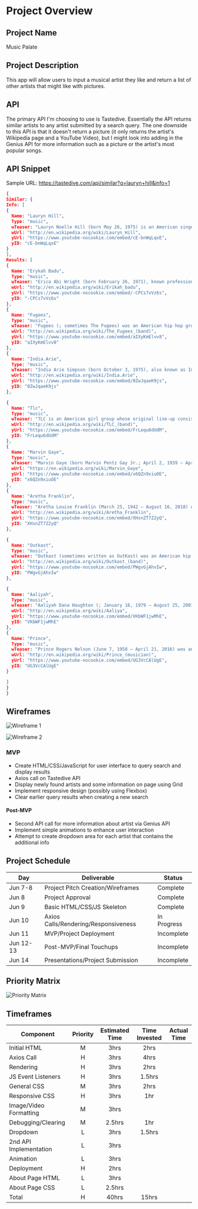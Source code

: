 # Project Overview

## Project Name

Music Palate

## Project Description

This app will allow users to input a musical artist they like and return a list of other artists that might like with pictures.

## API

The primary API I'm choosing to use is Tastedive. Essentially the API returns similar artists to any artist submitted by a search query. The one downside to this API is that it doesn't return a picture (it only returns the artist's Wikipedia page and a YouTube Video), but I might look into adding in the Genius API for more information such as a picture or the artist's most popular songs.

## API Snippet

Sample URL: https://tastedive.com/api/similar?q=lauryn+hill&info=1

```JSON
{
Similar: {
Info: [
{
  Name: "Lauryn Hill",
  Type: "music",
  wTeaser: "Lauryn Noelle Hill (born May 26, 1975) is an American singer, songwriter, rapper, and record producer. She is often regarded as one of the greatest rappers of all time, as well as being one of the most influential singers of her generation. Hill is credited for breaking barriers for female rappers, popularizing melodic rapping and for bringing hip hop and neo soul to popular music. She is known for being a member of Fugees and her solo album The Miseducation of Lauryn Hill, which became one of the best-selling albums of all-time. Hill has won many awards, including eight Grammy Awards, the most for a female rapper.Raised mostly in South Orange, New Jersey, Hill began singing with her music-oriented family during her childhood. She appeared in the 1993 film Sister Act 2: Back in the Habit alongside Whoopi Goldberg. In high school, Hill was approached by Pras Michel for a band he started, which his cousin Wyclef Jean soon joined. They renamed themselves the Fugees and released the albums Blunted on Reality (1994) and the Grammy Award-winning The Score (1996), which sold seven million copies in the U.S. Hill rose to prominence for her African-American and Caribbean music influences on her rapping and singing as well as her performance on the Fugees version of "Killing Me Softly". She began to focus on solo projects, writing and producing "A Rose Is Still a Rose" by Aretha Franklin, then featuring on the Grammy Award-nominated songs "If I Ruled the World (Imagine That)" by Nas and Guantanamera by Wyclef Jean. Her tumultuous romantic relationship with Jean led to the split of the band in 1997, after which she began work on her solo album.",
  wUrl: "http://en.wikipedia.org/wiki/Lauryn_Hill",
  yUrl: "https://www.youtube-nocookie.com/embed/cE-bnWqLqxE",
  yID: "cE-bnWqLqxE"
}
],
Results: [
{
  Name: "Erykah Badu",
  Type: "music",
  wTeaser: "Erica Abi Wright (born February 26, 1971), known professionally as Erykah Badu (), is an American singer-songwriter, record producer and actress. Influenced by R&B, 1970s soul, and 1980s hip hop, Badu became associated with the neo soul subgenre in the 1990s and 2000s along with artists like D'Angelo. She has been called the Queen of Neo soul. Badu's career began after she opened a show for D'Angelo in 1994 in Fort Worth; record label executive Kedar Massenburg was highly impressed with her performance and signed her to Kedar Entertainment. Her first album, Baduizm, was released in February 1997. It spawned four singles: "On & On", "Appletree", "Next Lifetime" and "Otherside of the Game". The album was certified triple Platinum by the Recording Industry Association of America (RIAA). Her first live album, Live, was released in November 1997 and was certified double Platinum by the RIAA.",
  wUrl: "http://en.wikipedia.org/wiki/Erikah_badu",
  yUrl: "https://www.youtube-nocookie.com/embed/-CPCs7vVz6s",
  yID: "-CPCs7vVz6s"
},
{
  Name: "Fugees",
  Type: "music",
  wTeaser: "Fugees (; sometimes The Fugees) was an American hip hop group who rose to fame in the mid-1990s. Their repertoire included elements of hip hop, soul and Caribbean music, particularly reggae. The members of the group were Wyclef Jean, Lauryn Hill, and Pras Michel. Deriving their name from a shortening of the word "refugees", Jean and Michel are Haitian while Hill is American.Before disbanding in 1997, the group recorded two albums, one of which, The Score (1996), was a multi-Platinum and Grammy-winning success and contains their hit single "Killing Me Softly". Hill and Jean each went on to successful solo recording careers; Michel focused on soundtrack recordings and acting, though he found commercial success with his song "Ghetto Supastar". In 2007, MTV ranked them the ninth greatest hip-hop group of all time.",
  wUrl: "http://en.wikipedia.org/wiki/The_Fugees_(band)",
  yUrl: "https://www.youtube-nocookie.com/embed/aIXyKmElvv8",
  yID: "aIXyKmElvv8"
},
{
  Name: "India.Arie",
  Type: "music",
  wTeaser: "India Arie Simpson (born October 3, 1975), also known as India.Arie (sometimes styled as india.arie), is an American singer and songwriter. She has sold over 3.3 million records in the US and 10 million worldwide. She has won four Grammy Awards from her 23 nominations, including Best R&B Album.She was born in Denver, Colorado, the daughter of Joyce and Ralph Simpson. Her musical skills were encouraged by both parents in her younger years. Her mother is a former singer (she was signed to Motown as a teenager and opened for Stevie Wonder and Al Green) and is now her stylist. She has an older brother named J'On and younger sister Mary A Martin of Philadelphia, PA. Arie is African-American, and according to a DNA analysis, she descends from the Mende people of Sierra Leone, the Kru people of Liberia and the Fula people of Guinea-Bissau.",
  wUrl: "http://en.wikipedia.org/wiki/India.Arie",
  yUrl: "https://www.youtube-nocookie.com/embed/0ZwJqaeK9js",
  yID: "0ZwJqaeK9js"
},

{
  Name: "Tlc",
  Type: "music",
  wTeaser: "TLC is an American girl group whose original line-up consisted of Tionne "T-Boz" Watkins, Lisa "Left Eye" Lopes, and Crystal Jones. Formed in Atlanta, Georgia in 1991, the group enjoyed success during the 1990s. After the addition of Rozonda "Chilli" Thomas, they scored nine top-ten hits on the Billboard Hot 100, including four number-one singles "Creep", "Waterfalls", "No Scrubs", and "Unpretty". The group also recorded four multi-platinum albums, including CrazySexyCool (1994), which received a diamond certification from the Recording Industry Association of America (RIAA). TLC also became the first R&B group in history to receive the Million certification from the Recording Industry Association of Japan (RIAJ) for FanMail (1999).",
  wUrl: "http://en.wikipedia.org/wiki/TLC_(band)",
  yUrl: "https://www.youtube-nocookie.com/embed/FrLequ6dUdM",
  yID: "FrLequ6dUdM"
},
{
  Name: "Marvin Gaye",
  Type: "music",
  wTeaser: "Marvin Gaye (born Marvin Pentz Gay Jr.; April 2, 1939 – April 1, 1984) was an American singer, songwriter, and record producer. He helped to shape the sound of Motown in the 1960s, first as an in-house session player and later as a solo artist with a string of hits, earning him the nicknames "Prince of Motown" and "Prince of Soul".Gaye's Motown hits include "Ain't That Peculiar", "How Sweet It Is (To Be Loved By You)", and "I Heard It Through the Grapevine". Gaye also recorded duets with Mary Wells, Kim Weston, Tammi Terrell, and Diana Ross. During the 1970s, Gaye recorded the albums What's Going On and Let's Get It On and became one of the first artists in Motown to break away from the reins of a production company. His later recordings influenced several contemporary R&B subgenres, such as quiet storm and neo soul. He was a tax exile in Europe in the early 1980s; he released "Sexual Healing" the 1982 hit which won his first two Grammy Awards on the album Midnight Love. Gaye's last televised appearances were at the 1983 NBA All-Star Game, where he sang "The Star-Spangled Banner"; Motown 25: Yesterday, Today, Forever; and Soul Train.",
  wUrl: "https://en.wikipedia.org/wiki/Marvin_Gaye",
  yUrl: "https://www.youtube-nocookie.com/embed/x6QZn9xiuOE",
  yID: "x6QZn9xiuOE"
},
{
  Name: "Aretha Franklin",
  Type: "music",
  wTeaser: "Aretha Louise Franklin (March 25, 1942 – August 16, 2018) was an American singer, songwriter, actress, pianist, and civil rights activist. Franklin began her career as a child singing gospel at New Bethel Baptist Church in Detroit, Michigan, where her father C. L. Franklin was a minister. At the age of 18, she embarked on a secular-music career as a recording artist for Columbia Records. While Franklin's career did not immediately flourish, she found acclaim and commercial success after signing with Atlantic Records in 1966. Hit songs such as "I Never Loved a Man (The Way I Love You)", "Respect", "(You Make Me Feel Like) A Natural Woman", "Chain of Fools", "Think", and "I Say a Little Prayer" propelled her past her musical peers. By the end of the 1960s, Aretha Franklin had come to be known as the "Queen of Soul".",
  wUrl: "http://en.wikipedia.org/wiki/Aretha_Franklin",
  yUrl: "https://www.youtube-nocookie.com/embed/XHsnZT7Z2yQ",
  yID: "XHsnZT7Z2yQ"
},

{
  Name: "Outkast",
  Type: "music",
  wTeaser: "Outkast (sometimes written as OutKast) was an American hip hop duo formed in 1992 in East Point, Georgia, consisting of Atlanta-based rappers André "3000" Benjamin (formerly known as Dré) and Antwan "Big Boi" Patton. Widely recognized for their intricate lyricism, memorable melodies and positive messages, Outkast is often regarded as one of the greatest and most influential hip hop acts of all time. The duo achieved both critical acclaim and commercial success from the mid-1990s to the early 2000s, helping to popularize Southern hip hop while experimenting with diverse genres such as funk, psychedelia, jazz, and techno.Benjamin and Patton formed the group as high school students in 1992. Outkast released their debut album Southernplayalisticadillacmuzik in 1994, which gained popularity after the single "Player's Ball" reached number one on the Billboard Hot Rap Tracks chart. With successive releases including ATLiens (1996) and Aquemini (1998), the duo further developed their sound, experimenting with a variety of styles and achieving commercial success. In 2000, Outkast released the critically acclaimed Stankonia, which included the singles "Ms. Jackson" and "B.O.B."",
  wUrl: "http://en.wikipedia.org/wiki/Outkast_(band)",
  yUrl: "https://www.youtube-nocookie.com/embed/PWgvGjAhvIw",
  yID: "PWgvGjAhvIw"
},

{
  Name: "Aaliyah",
  Type: "music",
  wTeaser: "Aaliyah Dana Haughton (; January 16, 1979 – August 25, 2001) was an American singer, actress and model. She has been credited for helping to redefine contemporary R&B, pop and hip hop, earning her the nicknames the "Princess of R&B" and "Queen of Urban Pop".Born in Brooklyn and raised in Detroit, she first gained recognition at the age of 10, when she appeared on the television show Star Search and performed in concert alongside Gladys Knight. At the age of 12, Aaliyah signed with Jive Records and her uncle Barry Hankerson's Blackground Records. Hankerson introduced her to R. Kelly, who became her mentor, as well as lead songwriter and producer of her debut album, Age Ain't Nothing but a Number. The album sold three million copies in the United States and was certified double platinum by the Recording Industry Association of America (RIAA). After facing allegations of an illegal marriage with Kelly, Aaliyah ended her contract with Jive and signed with Atlantic Records.",
  wUrl: "http://en.wikipedia.org/wiki/Aaliya",
  yUrl: "https://www.youtube-nocookie.com/embed/VKbWF1jwMhE",
  yID: "VKbWF1jwMhE"
},
{
  Name: "Prince",
  Type: "music",
  wTeaser: "Prince Rogers Nelson (June 7, 1958 – April 21, 2016) was an American singer-songwriter, musician, record producer, dancer, and actor. He is widely regarded as one of the greatest musicians of his generation. A multi-instrumentalist who was considered a guitar virtuoso, he was well known for his eclectic work across multiple genres, flamboyant and androgynous persona, and wide vocal range which included a far-reaching falsetto and high-pitched screams.Prince's innovative music integrated a wide variety of styles, including funk, R&B, Latin, country, rock, new wave, classical, soul, synth-pop, psychedelia, pop, jazz, industrial, and hip hop. He pioneered the Minneapolis sound, a funk rock subgenre that emerged in the late 1970s. He was also known for his prolific output, releasing 39 albums during his life, with a vast array of unreleased projects left in a vault at his home after his death; it is believed that the vault contains dozens of fully produced albums and over 50 music videos that have never been released, along with various other media. He released hundreds of songs both under his own name and multiple pseudonyms during his life, as well as writing songs that were made famous by other musicians, such as "Nothing Compares 2 U" and "Manic Monday". Estimates of the complete number of songs written by Prince range anywhere from 500 to well over 1,000.",
  wUrl: "http://en.wikipedia.org/wiki/Prince_(musician)",
  yUrl: "https://www.youtube-nocookie.com/embed/UG3VcCAlUgE",
  yID: "UG3VcCAlUgE"
}

]
}
}
```

## Wireframes

![Wireframe 1](https://res.cloudinary.com/dszox5xnw/image/upload/c_scale,h_552/v1623158491/MusicPalate/MusicPalate-01_bhqnur.png "Wireframe 1")

![Wireframe 2](https://res.cloudinary.com/dszox5xnw/image/upload/c_scale,h_1230/v1623158491/MusicPalate/MusicPalate-02_btiarc.png "Wireframe 2")

### MVP

- Create HTML/CSS/JavaScript for user interface to query search and display results
- Axios call on Tastedive API
- Display newly found artists and some information on page using Grid
- Implement responsive design (possibly using Flexbox)
- Clear earlier query results when creating a new search

#### Post-MVP

- Second API call for more information about artist via Genius API
- Implement simple animations to enhance user interaction
- Attempt to create dropdown area for each artist that contains the additional info

## Project Schedule

| Day       | Deliverable                          | Status      |
| --------- | ------------------------------------ | ----------- |
| Jun 7-8   | Project Pitch Creation/Wireframes    | Complete    |
| Jun 8     | Project Approval                     | Complete    |
| Jun 9     | Basic HTML/CSS/JS Skeleton           | Complete    |
| Jun 10    | Axios Calls/Rendering/Responsiveness | In Progress |
| Jun 11    | MVP/Project Deployment               | Incomplete  |
| Jun 12-13 | Post-MVP/Final Touchups              | Incomplete  |
| Jun 14    | Presentations/Project Submission     | Incomplete  |

## Priority Matrix

![Priority Matrix](https://res.cloudinary.com/dszox5xnw/image/upload/c_scale,h_416/v1623158491/MusicPalate/PriorityMatrix_adghcf.png "Priority Matrix")

## Timeframes

| Component              | Priority | Estimated Time | Time Invested | Actual Time |
| ---------------------- | :------: | :------------: | :-----------: | :---------: |
| Initial HTML           |    M     |      3hrs      |     2hrs      |             |
| Axios Call             |    H     |      3hrs      |     4hrs      |             |
| Rendering              |    H     |      3hrs      |     2hrs      |             |
| JS Event Listeners     |    H     |      3hrs      |    1.5hrs     |             |
| General CSS            |    M     |      3hrs      |     2hrs      |             |
| Responsive CSS         |    H     |      3hrs      |      1hr      |             |
| Image/Video Formatting |    M     |      3hrs      |               |             |
| Debugging/Clearing     |    M     |     2.5hrs     |      1hr      |             |
| Dropdown               |    L     |      3hrs      |    1.5hrs     |             |
| 2nd API Implementation |    L     |      3hrs      |               |             |
| Animation              |    L     |      3hrs      |               |             |
| Deployment             |    H     |      2hrs      |               |             |
| About Page HTML        |    L     |      3hrs      |               |             |
| About Page CSS         |    L     |     2.5hrs     |               |             |
| Total                  |    H     |     40hrs      |     15hrs     |             |
